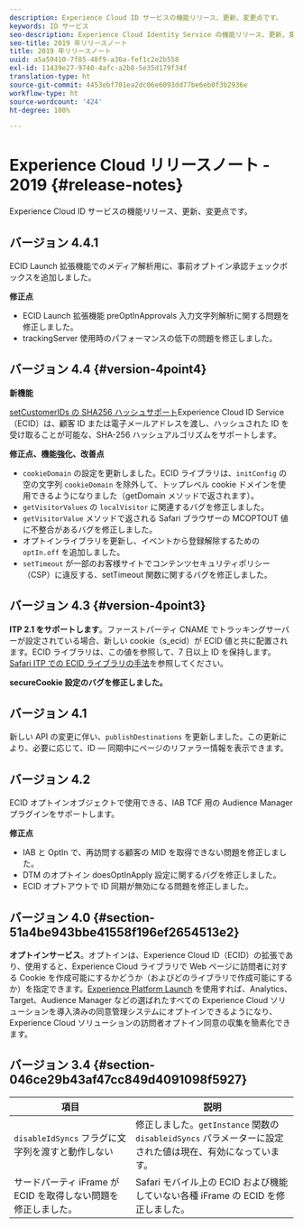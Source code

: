 ```yaml
---
description: Experience Cloud ID サービスの機能リリース、更新、変更点です。
keywords: ID サービス
seo-description: Experience Cloud Identity Service の機能リリース、更新、変更点です。
seo-title: 2019 年リリースノート
title: 2019 年リリースノート
uuid: a5a59410-7f85-48f9-a30a-fef1c2e2b558
exl-id: 11439e27-9740-4afc-a2b8-5e35d179f34f
translation-type: ht
source-git-commit: 4453ebf701ea2dc06e6093dd77be6eb0f3b2936e
workflow-type: ht
source-wordcount: '424'
ht-degree: 100%

---
```


# Experience Cloud リリースノート - 2019 {#release-notes}

Experience Cloud ID サービスの機能リリース、更新、変更点です。

## バージョン 4.4.1

ECID Launch 拡張機能でのメディア解析用に、事前オプトイン承認チェックボックスを追加しました。

**修正点**

* ECID Launch 拡張機能 preOptInApprovals 入力文字列解析に関する問題を修正しました。
* trackingServer 使用時のパフォーマンスの低下の問題を修正しました。

## バージョン 4.4 {#version-4point4}

**新機能**

[setCustomerIDs の SHA256 ハッシュサポート](/help/reference/hashing-support.md)Experience Cloud ID Service（ECID）は、顧客 ID または電子メールアドレスを渡し、ハッシュされた ID を受け取ることが可能な、SHA-256 ハッシュアルゴリズムをサポートします。

**修正点、機能強化、改善点**

* `cookieDomain` の設定を更新しました。ECID ライブラリは、`initConfig` の空の文字列 `cookieDomain` を除外して、トップレベル cookie ドメインを使用できるようになりました（getDomain メソッドで返されます）。
* `getVisitorValues` の `localVisitor` に関連するバグを修正しました。
* `getVisitorValue` メソッドで返される Safari ブラウザーの MCOPTOUT 値に不整合があるバグを修正しました。
* オプトインライブラリを更新し、イベントから登録解除するための `optIn.off` を追加しました。
* `setTimeout` が一部のお客様サイトでコンテンツセキュリティポリシー（CSP）に違反する、setTimeout 関数に関するバグを修正しました。

## バージョン 4.3 {#version-4point3}

**ITP 2.1 をサポートします**。ファーストパーティ CNAME でトラッキングサーバーが設定されている場合、新しい cookie（s_ecid）が ECID 値と共に配置されます。ECID ライブラリは、この値を参照して、7 日以上 ID を保持します。[Safari ITP での ECID ライブラリの手法](/help/reference/ecid-library-methods.md)を参照してください。

**secureCookie 設定のバグを修正しました。**

## バージョン 4.1

新しい API の変更に伴い、`publishDestinations` を更新しました。この更新により、必要に応じて、ID — 同期中にページのリファラー情報を表示できます。

## バージョン 4.2

ECID オプトインオブジェクトで使用できる、IAB TCF 用の Audience Manager プラグインをサポートします。

**修正点**

* IAB と OptIn で、再訪問する顧客の MID を取得できない問題を修正しました。
* DTM のオプトイン doesOptInApply 設定に関するバグを修正しました。
* ECID オプトアウトで ID 同期が無効になる問題を修正しました。

## バージョン 4.0 {#section-51a4be943bbe41558f196ef2654513e2}

**オプトインサービス**。オプトインは、Experience Cloud ID（ECID）の拡張であり、使用すると、Experience Cloud ライブラリで Web ページに訪問者に対する Cookie を作成可能にするかどうか（およびどのライブラリで作成可能にするか）を指定できます。[Experience Platform Launch](https://docs.adobe.com/content/help/ja-JP/launch/using/overview.html) を使用すれば、Analytics、Target、Audience Manager などの選ばれたすべての Experience Cloud ソリューションを導入済みの同意管理システムにオプトインできるようになり、Experience Cloud ソリューションの訪問者オプトイン同意の収集を簡素化できます。

## バージョン 3.4 {#section-046ce29b43af47cc849d4091098f5927}

| 項目 | 説明 |
|---|---|
| `disableIdSyncs` フラグに文字列を渡すと動作しない | 修正しました。`getInstance` 関数の `disableidSyncs` パラメーターに設定された値は現在、有効になっています。 |
| サードパーティ iFrame が ECID を取得しない問題を修正しました。 | Safari モバイル上の ECID および機能していない各種 iFrame の ECID を修正しました。 |
